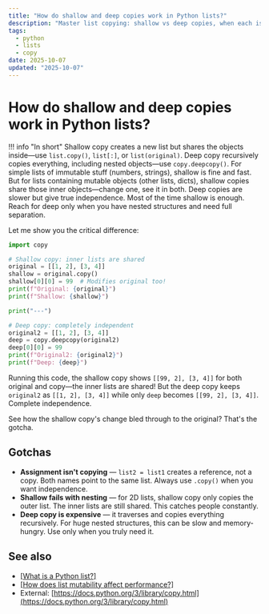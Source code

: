 ```yaml
---
title: "How do shallow and deep copies work in Python lists?"
description: "Master list copying: shallow vs deep copies, when each is needed, and how to avoid reference bugs with nested lists."
tags:
  - python
  - lists
  - copy
date: 2025-10-07
updated: "2025-10-07"
---
```


# How do shallow and deep copies work in Python lists?

<!-- more -->

!!! info "In short"
    Shallow copy creates a new list but shares the objects inside—use `list.copy()`, `list[:]`, or `list(original)`. Deep copy recursively copies everything, including nested objects—use `copy.deepcopy()`. For simple lists of immutable stuff (numbers, strings), shallow is fine and fast. But for lists containing mutable objects (other lists, dicts), shallow copies share those inner objects—change one, see it in both. Deep copies are slower but give true independence. Most of the time shallow is enough. Reach for deep only when you have nested structures and need full separation.

Let me show you the critical difference:

```python
import copy

# Shallow copy: inner lists are shared
original = [[1, 2], [3, 4]]
shallow = original.copy()
shallow[0][0] = 99  # Modifies original too!
print(f"Original: {original}")
print(f"Shallow: {shallow}")

print("---")

# Deep copy: completely independent
original2 = [[1, 2], [3, 4]]
deep = copy.deepcopy(original2)
deep[0][0] = 99
print(f"Original2: {original2}")
print(f"Deep: {deep}")
```

Running this code, the shallow copy shows `[[99, 2], [3, 4]]` for both original and copy—the inner lists are shared! But the deep copy keeps `original2` as `[[1, 2], [3, 4]]` while only `deep` becomes `[[99, 2], [3, 4]]`. Complete independence.

See how the shallow copy's change bled through to the original? That's the gotcha.

## Gotchas

* **Assignment isn't copying** — `list2 = list1` creates a reference, not a copy. Both names point to the same list. Always use `.copy()` when you want independence.
* **Shallow fails with nesting** — for 2D lists, shallow copy only copies the outer list. The inner lists are still shared. This catches people constantly.
* **Deep copy is expensive** — it traverses and copies everything recursively. For huge nested structures, this can be slow and memory-hungry. Use only when you truly need it.

## See also

* [[What is a Python list?]](./what-is-a-python-list.md)
* [[How does list mutability affect performance?]](./list-mutability-and-performance.md)
* External: [https://docs.python.org/3/library/copy.html](https://docs.python.org/3/library/copy.html)

<script type="application/ld+json">
{
  "@context": "https://schema.org",
  "@type": "FAQPage",
  "mainEntity": [{
    "@type": "Question",
    "name": "How do shallow and deep copies work in Python lists?",
    "acceptedAnswer": {
      "@type": "Answer",
      "text": "Shallow copy creates a new list but shares the objects inside—use list.copy(), list[:], or list(original). Deep copy recursively copies everything, including nested objects—use copy.deepcopy(). For simple lists of immutable stuff (numbers, strings), shallow is fine and fast. But for lists containing mutable objects (other lists, dicts), shallow copies share those inner objects—change one, see it in both. Deep copies are slower but give true independence. Most of the time shallow is enough. Reach for deep only when you have nested structures and need full separation."
    }
  }]
}
</script>
